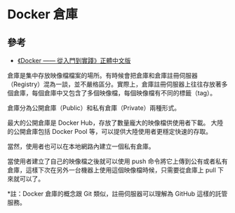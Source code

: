 Docker 倉庫
===========

參考
----

-	[《Docker —— 從入門到實踐­》正體中文版](https://philipzheng.gitbooks.io/docker_practice/content/introduction/what.html)

倉庫是集中存放映像檔檔案的場所。有時候會把倉庫和倉庫註冊伺服器（Registry）混為一談，並不嚴格區分。實際上，倉庫註冊伺服器上往往存放著多個倉庫，每個倉庫中又包含了多個映像檔，每個映像檔有不同的標籤（tag）。

倉庫分為公開倉庫（Public）和私有倉庫（Private）兩種形式。

最大的公開倉庫是 Docker Hub，存放了數量龐大的映像檔供使用者下載。 大陸的公開倉庫包括 Docker Pool 等，可以提供大陸使用者更穩定快速的存取。

當然，使用者也可以在本地網路內建立一個私有倉庫。

當使用者建立了自己的映像檔之後就可以使用 push 命令將它上傳到公有或者私有倉庫，這樣下次在另外一台機器上使用這個映像檔時候，只需要從倉庫上 pull 下來就可以了。

*註：Docker 倉庫的概念跟 Git 類似，註冊伺服器可以理解為 GitHub 這樣的託管服務。
